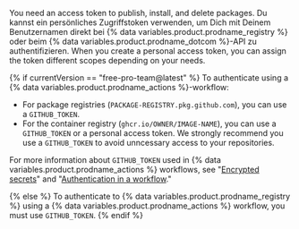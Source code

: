 You need an access token to publish, install, and delete packages. Du kannst ein persönliches Zugriffstoken verwenden, um Dich mit Deinem Benutzernamen direkt bei {% data variables.product.prodname_registry %} oder beim {% data variables.product.prodname_dotcom %}-API zu authentifizieren. When you create a personal access token, you can assign the token different scopes depending on your needs.

{% if currentVersion == "free-pro-team@latest" %}
To authenticate using a
{% data variables.product.prodname_actions %}-workflow:
- For package registries (`PACKAGE-REGISTRY.pkg.github.com`), you can use a `GITHUB_TOKEN`.
- For the container registry (`ghcr.io/OWNER/IMAGE-NAME`), you can use a `GITHUB_TOKEN` or a personal access token. We strongly recommend you use a `GITHUB_TOKEN` to avoid unncessary access to your repositories.

For more information about `GITHUB_TOKEN` used in {% data variables.product.prodname_actions %} workflows, see "[Encrypted secrets](/actions/reference/encrypted-secrets)" and "[Authentication in a workflow](/actions/reference/authentication-in-a-workflow#using-the-github_token-in-a-workflow)."

{% else %}
To authenticate to
{% data variables.product.prodname_registry %} using a {% data variables.product.prodname_actions %} workflow, you must use `GITHUB_TOKEN`.
{% endif %}
